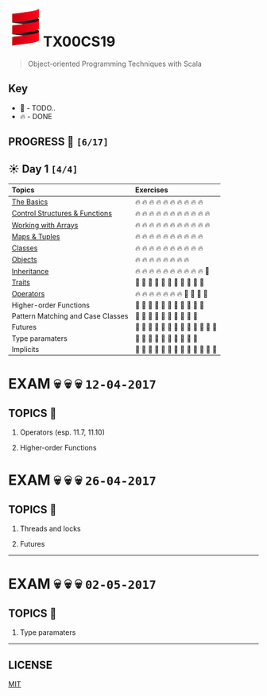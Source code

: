 # ![scala-logo](./scala-logo.jpg)TX00CS19
> Object-oriented Programming Techniques with Scala


## Key

*   🚧 - TODO..
*   🔥 - DONE

## PROGRESS 🚀 `[6/17]`

## ☀️ Day 1  `[4/4]`
| Topics  | Exercises |
| :--- | :--- |
| [The Basics](./challenges/the-basics) | 🔥 🔥 🔥 🔥 🔥 🔥 🔥 🔥 🔥 🔥|
| [Control Structures & Functions](./challenges/control-structures-and-functions) |🔥 🔥 🔥 🔥 🔥 🔥 🔥 🔥 🔥 🔥 🔥|
| [Working with Arrays](./challenges/working-with-arrays) | 🔥 🔥 🔥 🔥 🔥 🔥 🔥 🔥 🔥 🔥 🔥|
| [Maps & Tuples](./challenges/maps-and-tuples) | 🔥 🔥 🔥 🔥 🔥 🔥 🔥 🔥 🔥 🔥|
| [Classes](./challenges/classes) | 🔥 🔥 🔥 🔥 🔥 🔥 🔥 🔥 🔥 🔥 |
| [Objects](./challenges/objects) | 🔥 🔥 🔥 🔥 🔥 🔥 🔥 🔥  | 
| [Inheritance](./challenges/inheritance) | 🔥 🔥 🔥 🔥 🔥 🔥 🔥 🔥 🔥 🔥 🚧 |
| [Traits](./challenges/traits) | 🚧 🚧 🚧 🚧 🚧 🚧 🚧 🚧 🚧 🚧 🚧 | 
| [Operators](./challenges/operators) | 🔥 🔥 🔥 🔥 🔥 🔥 🔥 🚧 🚧 🚧 🚧 | 
| Higher-order Functions | 🚧 🚧 🚧 🚧 🚧 🚧 🚧 🚧 🚧 🚧 🚧 | 
| Pattern Matching and Case Classes | 🚧 🚧 🚧 🚧 🚧 🚧 🚧 🚧 🚧 🚧  | 
| Futures| 🚧 🚧 🚧 🚧 🚧 🚧 🚧 🚧 🚧 🚧 🚧 🚧 🚧 |
| Type paramaters | 🚧 🚧 🚧 🚧 🚧 🚧 🚧 🚧 🚧 🚧  |  
| Implicits | 🚧 🚧 🚧 🚧 🚧 🚧 🚧 🚧 🚧 🚧 🚧 🚧 🚧 | 



# EXAM 💀 💀 💀 `12-04-2017`

## TOPICS 📝

1. Operators (esp. 11.7, 11.10)

2. Higher-order Functions


# EXAM 💀 💀 💀 `26-04-2017`

## TOPICS 📝

1. Threads and locks

2. Futures
---

# EXAM 💀 💀 💀 `02-05-2017`

## TOPICS 📝

1. Type paramaters

---
## LICENSE
[MIT](./LICENSE.md)
